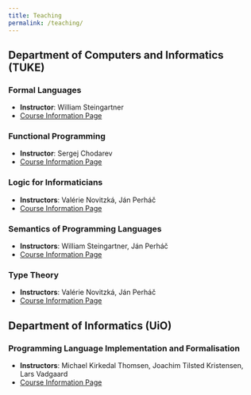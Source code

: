 ```yaml
---
title: Teaching
permalink: /teaching/
---
```



## Department of Computers and Informatics (TUKE)

### Formal Languages
- **Instructor**: William Steingartner
- [Course Information Page](https://kurzy.kpi.fei.tuke.sk/fj/)

### Functional Programming
- **Instructor**: Sergej Chodarev
- [Course Information Page](https://kurzy.kpi.fei.tuke.sk/fp/)

### Logic for Informaticians
- **Instructors**: Valérie Novitzká, Ján Perháč
- [Course Information Page](https://kurzy.kpi.fei.tuke.sk/lpi/)

### Semantics of Programming Languages
- **Instructors**: William Steingartner, Ján Perháč
- [Course Information Page](https://kurzy.kpi.fei.tuke.sk/spj/)

### Type Theory
- **Instructors**: Valérie Novitzká, Ján Perháč
- [Course Information Page](https://kurzy.kpi.fei.tuke.sk/tt/)

## Department of Informatics (UiO)

### Programming Language Implementation and Formalisation

- **Instructors**: Michael Kirkedal Thomsen, Joachim Tilsted Kristensen, Lars Vadgaard
- [Course Information Page](https://www.uio.no/studier/emner/matnat/ifi/IN5630/index.html)

